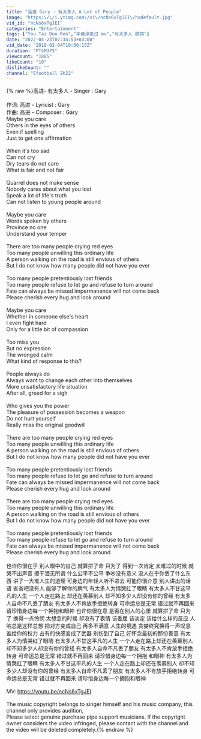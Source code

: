 ```yaml
---
title: "高進 Gary - 有太多人 A Lot of People"
image: "https:\/\/i.ytimg.com\/vi\/ncNs6xTgJEI\/hqdefault.jpg"
vid_id: "ncNs6xTgJEI"
categories: "Entertainment"
tags: ["You Tai Duo Ren","毕竟深爱过 mv","有太多人 歌詞"]
date: "2022-04-23T07:34:53+03:00"
vid_date: "2018-02-04T10:00:15Z"
duration: "PT4M37S"
viewcount: "1885"
likeCount: "10"
dislikeCount: ""
channel: "Efootball 2k22"
---
```

{% raw %}高进- 有太多人  -    Singer : Gary<br /><br />作词: 高进          -    Lyricist : Gary<br />作曲: 高进          -    Composer : Gary<br />Maybe you care<br />Others in the eyes of others<br />Even if spelling<br />Just to get one affirmation<br /><br />When it's too sad<br />Can not cry<br />Dry tears do not care<br />What is fair and not fair<br /><br />Quarrel does not make sense<br />Nobody cares about what you lost<br />Speak a lot of life's truth<br />Can not listen to young people around<br /><br />Maybe you care<br />Words spoken by others<br />Province no one<br />Understand your temper<br /><br />There are too many people crying red eyes<br />Too many people unwilling this ordinary life<br />A person walking on the road is still envious of others<br />But I do not know how many people did not have you ever<br /><br />Too many people pretentiously lost friends<br />Too many people refuse to let go and refuse to turn around<br />Fate can always be missed impermanence will not come back<br />Please cherish every hug and look around<br /><br />Maybe you care<br />Whether in someone else's heart<br />I even fight hard<br />Only for a little bit of compassion<br /><br />Too miss you<br />But no expression<br />The wronged calm<br />What kind of response to this?<br /><br />People always do<br />Always want to change each other into themselves<br />More unsatisfactory life situation<br />After all, greed for a sigh<br /><br />Who gives you the power<br />The pleasure of possession becomes a weapon<br />Do not hurt yourself<br />Really miss the original goodwill<br /><br />There are too many people crying red eyes<br />Too many people unwilling this ordinary life<br />A person walking on the road is still envious of others<br />But I do not know how many people did not have you ever<br /><br />Too many people pretentiously lost friends<br />Too many people refuse to let go and refuse to turn around<br />Fate can always be missed impermanence will not come back<br />Please cherish every hug and look around<br /><br />There are too many people crying red eyes<br />Too many people unwilling this ordinary life<br />A person walking on the road is still envious of others<br />But I do not know how many people did not have you ever<br /><br />Too many people pretentiously lost friends<br />Too many people refuse to let go and refuse to turn around<br />Fate can always be missed impermanence will not come back<br />Please cherish every hug and look around<br /><br />也许你很在乎      别人眼中的自己       就算拼了命     只为了 得到一次肯定      太难过的时候       就哭不出声音      擦干泪无所谓       什么公平不公平      争吵没有意义     没人在乎你丢了什么东西       讲了一大堆人生的道理       可身边的年轻人听不进去       可能你很介意       别人讲出的话语      省省吧没有人      能够了解你的脾气       有太多人为情哭红了眼睛       有太多人不甘这平凡的人生      一个人走在路上      却还在羡慕别人      却不知多少人却没有你的曾经       有太多人自命不凡丢了朋友       有太多人不肯放手拒绝转身        可命运总是无常 错过就不再回来       请珍惜身边每一个拥抱和眼神        也许你很在意         是否在别人的心里        就算拼了命      只为了 换得一点怜悯    太想念的时候       却没有了表情        该委屈 该淡定       该给什么样的反应        人呐总是这样总想    把对方变成自己       再多不满意 人生的境遇         贪婪终究换得一声叹息        谁给你的权力       占有的快感变成了武器        别伤到了自己       好怀念最初的那份善意         有太多人为情哭红了眼睛     有太多人不甘这平凡的人生        一个人走在路上却还在羡慕别人         却不知多少人却没有你的曾经        有太多人自命不凡丢了朋友        有太多人不肯放手拒绝转身        可命运总是无常 错过就不再回来        请珍惜身边每一个拥抱 和眼神         有太多人为情哭红了眼睛         有太多人不甘这平凡的人生         一个人走在路上却还在羡慕别人          却不知多少人却没有你的曾经        有太多人自命不凡丢了朋友      有太多人不肯放手拒绝转身       可命运总是无常  错过就不再回来        请珍惜身边每一个拥抱和眼神.<br /><br />MV: <a rel="nofollow" target="blank" href="https://youtu.be/ncNs6xTgJEI">https://youtu.be/ncNs6xTgJEI</a><br /><br /> The music copyright belongs to singer himself and his music company, this channel only provides audition,<br />Please select genuine purchase pipe support musicians. If the copyright owner considers the video infringed, please contact with the channel and the video will be deleted completely.{% endraw %}
